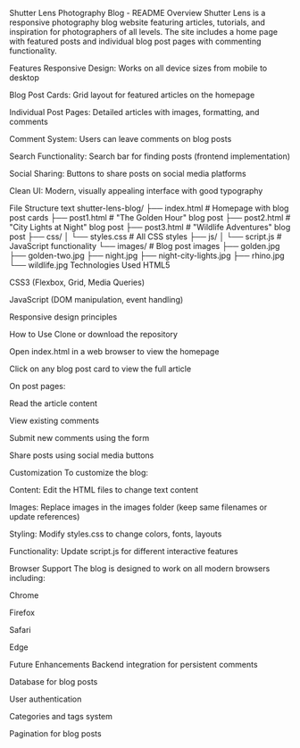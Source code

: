 Shutter Lens Photography Blog - README
Overview
Shutter Lens is a responsive photography blog website featuring articles, tutorials, and inspiration for photographers of all levels. The site includes a home page with featured posts and individual blog post pages with commenting functionality.

Features
Responsive Design: Works on all device sizes from mobile to desktop

Blog Post Cards: Grid layout for featured articles on the homepage

Individual Post Pages: Detailed articles with images, formatting, and comments

Comment System: Users can leave comments on blog posts

Search Functionality: Search bar for finding posts (frontend implementation)

Social Sharing: Buttons to share posts on social media platforms

Clean UI: Modern, visually appealing interface with good typography

File Structure
text
shutter-lens-blog/
├── index.html              # Homepage with blog post cards
├── post1.html              # "The Golden Hour" blog post
├── post2.html              # "City Lights at Night" blog post
├── post3.html              # "Wildlife Adventures" blog post
├── css/
│   └── styles.css          # All CSS styles
├── js/
│   └── script.js           # JavaScript functionality
└── images/                 # Blog post images
    ├── golden.jpg
    ├── golden-two.jpg
    ├── night.jpg
    ├── night-city-lights.jpg
    ├── rhino.jpg
    └── wildlife.jpg
Technologies Used
HTML5

CSS3 (Flexbox, Grid, Media Queries)

JavaScript (DOM manipulation, event handling)

Responsive design principles

How to Use
Clone or download the repository

Open index.html in a web browser to view the homepage

Click on any blog post card to view the full article

On post pages:

Read the article content

View existing comments

Submit new comments using the form

Share posts using social media buttons

Customization
To customize the blog:

Content: Edit the HTML files to change text content

Images: Replace images in the images folder (keep same filenames or update references)

Styling: Modify styles.css to change colors, fonts, layouts

Functionality: Update script.js for different interactive features

Browser Support
The blog is designed to work on all modern browsers including:

Chrome

Firefox

Safari

Edge

Future Enhancements
Backend integration for persistent comments

Database for blog posts

User authentication

Categories and tags system

Pagination for blog posts